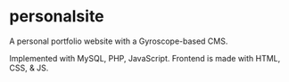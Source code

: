 # personalsite

A personal portfolio website with a Gyroscope-based CMS.

Implemented with MySQL, PHP, JavaScript.
Frontend is made with HTML, CSS, & JS.
